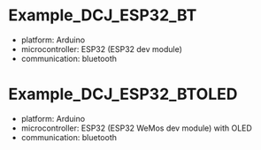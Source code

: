 # Example_DCJ_ESP32_BT
* platform: Arduino
* microcontroller: ESP32 (ESP32 dev module)
* communication: bluetooth

# Example_DCJ_ESP32_BTOLED
* platform: Arduino
* microcontroller: ESP32 (ESP32 WeMos dev module) with OLED
* communication: bluetooth


